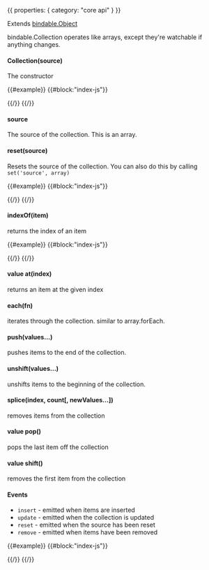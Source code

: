 {{
  properties: {
    category: "core api"
  }
}}

Extends [bindable.Object](/docs/coreapibindableobject)

bindable.Collection operates like arrays, except they're watchable if anything changes.

#### Collection(source)

The constructor

{{#example}}
{{#block:"index-js"}}
<!--
var bindable = require("bindable@0.6.0");
var items = new bindable.Collection([1, 2, 3]);
console.log(items.at(0));
console.log(items.at(1));
console.log(items.at(2));
console.log(items.source);
-->
{{/}}
{{/}}

#### source

The source of the collection. This is an array.

#### reset(source)

Resets the source of the collection. You can also do this by calling `set('source', array)`

{{#example}}
{{#block:"index-js"}}
<!--
var bindable = require("bindable@0.6.0");
var items = new bindable.Collection([1, 2, 3]);
console.log(items.source);
items.reset([4, 5, 6]);
console.log(items.source);
items.set("source", [7, 8, 9]);
console.log(items.source);
-->
{{/}}
{{/}}


#### indexOf(item)

returns the index of an item

{{#example}}
{{#block:"index-js"}}
<!--
var bindable = require("bindable@0.6.0");
var items = new bindable.Collection([1, 2, 3]);
console.log(items.indexOf(1));
-->
{{/}}
{{/}}

#### value at(index)

returns an item at the given index

#### each(fn)

iterates through the collection. similar to array.forEach.

#### push(values...)

pushes items to the end of the collection.

#### unshift(values...)

unshifts items to the beginning of the collection.

#### splice(index, count[, newValues...])

removes items from the collection

#### value pop()

pops the last item off the collection

#### value shift()

removes the first item from the collection

#### Events

- `insert` - emitted when items are inserted
- `update` - emitted when the collection is updated
- `reset` - emitted when the source has been reset
- `remove` - emitted when items have been removed

{{#example}}
{{#block:"index-js"}}
<!--
var bindable = require("bindable@0.6.0");
var items = new bindable.Collection([1, 2, 3]);

items.on("insert", function (result) {
  console.log("insert ", result);
});

items.on("remove", function (result) {
  console.log("remove ", result);
});

items.on("update", function (result) {
  console.log("update ", result);
});

items.on("reset", function (result) {
  console.log("reset ", result);
});

items.reset([2, 3, 4]);
items.splice(1, 2);
items.push(6);
items.pop();
items.shift();
-->
{{/}}
{{/}}
